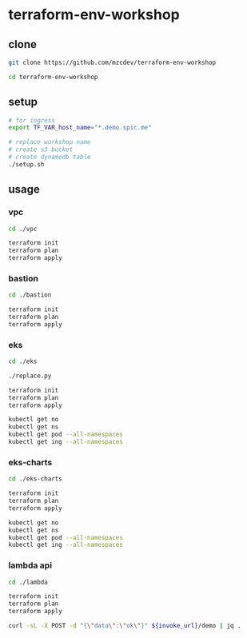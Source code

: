 # terraform-env-workshop

## clone

```bash
git clone https://github.com/mzcdev/terraform-env-workshop

cd terraform-env-workshop
```

## setup

```bash
# for ingress
export TF_VAR_host_name="*.demo.spic.me"

# replace workshop name
# create s3 bucket
# create dynamodb table
./setup.sh
```

## usage

### vpc

```bash
cd ./vpc

terraform init
terraform plan
terraform apply
```

### bastion

```bash
cd ./bastion

terraform init
terraform plan
terraform apply
```

### eks

```bash
cd ./eks

./replace.py

terraform init
terraform plan
terraform apply

kubectl get no
kubectl get ns
kubectl get pod --all-namespaces
kubectl get ing --all-namespaces
```

### eks-charts

```bash
cd ./eks-charts

terraform init
terraform plan
terraform apply

kubectl get no
kubectl get ns
kubectl get pod --all-namespaces
kubectl get ing --all-namespaces
```

### lambda api

```bash
cd ./lambda

terraform init
terraform plan
terraform apply

curl -sL -X POST -d "{\"data\":\"ok\"}" ${invoke_url}/demo | jq .
```
